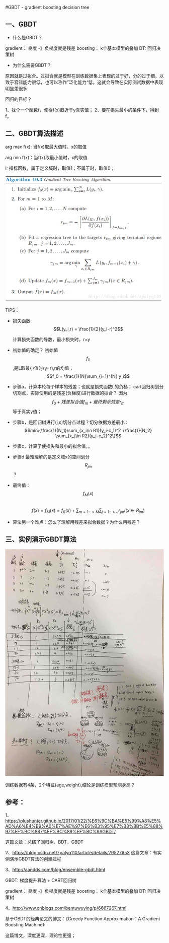 #GBDT - gradient boosting decision tree

## 一、GBDT

* 什么是GBDT？

gradient： 梯度 -》负梯度就是残差 
boosting： k个基本模型的叠加
DT: 回归决策树

* 为什么需要GBDT？

原因就是过拟合。过拟合就是模型在训练数据集上表现的过于好，分的过于细。以致于容错能力很低，也可以称作”泛化能力“低。这就会导致在实际测试数据中表现明显差很多


回归的目标？

1、找个一个函数f，使得f(x)趋近于y真实值；
2、要在损失最小的条件下，得到f。



## 二、GBDT算法描述

arg max f(x): 当f(x)取最大值时，x的取值

arg min f(x)：当f(x)取最小值时，x的取值

I: 指标函数，属于定义域时，取值1；不属于时，取值0；


![](/assets/2-gbdt-jibenyuanli-1.png)

TIPS：



* 损失函数:$$L(y_i,r) = \frac{1}{2}(y_i-r)^2$$ 

  计算损失函数的导数，最小损失时，r=y
  
*  初始值的确定？
初始值$$f_0$$,是L取最小值时(y=r),r的均值；$$f_0 = \frac{1}{N}\sum_{i=1}^{N} y_i$$

* 步骤a，计算本轮每个样本的残差；也就是损失函数L的负梯；
cart回归树划分切割点，实际使用的是残差(负梯度)进行数据的拟合？
因为$$f_0 + 残差拟合值f_m + 最终剩余残差r_m$$ 等于真实y值；

* 步骤b，是回归树进行(j,s)切分点过程？切分依据方差最小：$$min\{\frac{1}{N_1}\sum_{x_i\in R1}(y_i-c_1)^2 +\frac{1}{N_2} \sum_{x_j\in R2}(y_j-c_2)^2\}$$

* 步骤c，计算了使损失和最小的拟合值。。 

* 步骤d 最难理解的是定义域x的空间划分$$R_{jm}$$？

* 最终值：$$f_M(x)$$  
$$f(x)=f_M(x)=f_0(x) + \sum_{m=1->M}\sum_{j=1->J}r_{jm}I(x\in R_{jm})$$

* 算法另一个难点：怎么了理解用残差来拟合数据？为什么用残差？
 
 
 
 ## 三、实例演示GBDT算法

![](/assets/2-gdbt-jibenyuanli-2.jpeg)


训练数据有4条，2个特征(age,weight),结论是训练模型预测身高？










## 参考：


1、https://plushunter.github.io/2017/01/22/%E6%9C%BA%E5%99%A8%E5%AD%A6%E4%B9%A0%E7%AE%97%E6%B3%95%E7%B3%BB%E5%88%97%EF%BC%887%EF%BC%89%EF%BC%9AGBDT/

这篇文章：总结了回归树，BDT，GBDT

2、https://blog.csdn.net/zpalyq110/article/details/79527653
这篇文章：有实例演示GBDT算法的创建过程


3、http://aandds.com/blog/ensemble-gbdt.html

GBDT: 梯度提升算法 + CART回归树

gradient： 梯度  -》负梯度就是残差 
boosting： k个基本模型的叠加
DT: 回归决策树

4、http://www.cnblogs.com/bentuwuying/p/6667267.html

基于GBDT的经典论文的博文：《Greedy Function Approximation：A Gradient Boosting Machine》

这篇博文，深度更深，理论性更强；










